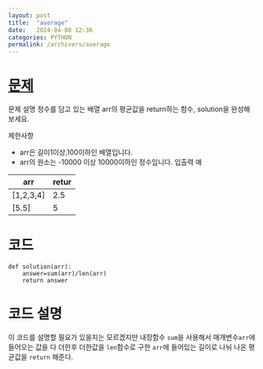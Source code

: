 ```yaml
---
layout: post
title:  "average"
date:   2024-04-08 12:36
categories: PYTHON
permalink: /archivers/average
---
```

# [문제]
문제 설명
정수를 담고 있는 배열 arr의 평균값을 return하는 함수, solution을 완성해보세요.

제한사항
- arr은 길이1이상,100이하인 배열입니다.
- arr의 원소는 -10000 이상 10000이하인 정수입니다.
입출력 예

|arr|retur|
|----|---|
|[1,2,3,4]|2.5|
|[5.5]|5|

# 코드
```
def solution(arr):
    answer=sum(arr)/len(arr)
    return answer
```
# 코드 설명
이 코드를 설명할 필요가 있을지는 모르겠지만
내장함수 `sum`을 사용해서 매개변수`arr`에 들어오는 값을 다 더한후
더한값을 `len`함수로 구한 `arr`에 들어있는 길이로 나눠 나온 평균값을 `return` 해준다.

[문제]:https://school.programmers.co.kr/learn/courses/30/lessons/12944
